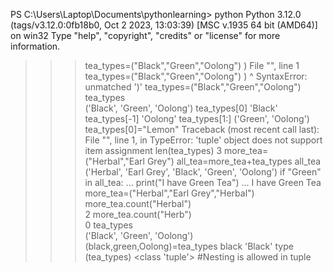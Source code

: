 PS C:\Users\Laptop\Documents\pythonlearning> python
Python 3.12.0 (tags/v3.12.0:0fb18b0, Oct  2 2023, 13:03:39) [MSC v.1935 64 bit (AMD64)] on win32
Type "help", "copyright", "credits" or "license" for more information.
>>> tea_types=("Black","Green","Oolong") ) 
  File "<stdin>", line 1
    tea_types=("Black","Green","Oolong") )
                                         ^
SyntaxError: unmatched ')'
>>> tea_types=("Black","Green","Oolong")  
>>> tea_types                              
('Black', 'Green', 'Oolong')
>>> tea_types[0]
'Black'
>>> tea_types[-1]
'Oolong'
>>> tea_types[1:]
('Green', 'Oolong')
>>> tea_types[0]="Lemon"
Traceback (most recent call last):
  File "<stdin>", line 1, in <module>
TypeError: 'tuple' object does not support item assignment
>>> len(tea_types)
3
>>> more_tea=("Herbal","Earl Grey")
>>> all_tea=more_tea+tea_types
>>> all_tea
('Herbal', 'Earl Grey', 'Black', 'Green', 'Oolong')
>>> if "Green" in all_tea:
...  print("I have Green Tea")
...
I have Green Tea
>>> more_tea=("Herbal","Earl Grey","Herbal")
>>> more_tea.count("Herbal")                
2
>>> more_tea.count("Herb")   
0
>>> tea_types            
('Black', 'Green', 'Oolong')
>>> (black,green,Oolong)=tea_types
>>> black
'Black'
>>> type (tea_types)
<class 'tuple'>
>>> #Nesting is allowed in tuple